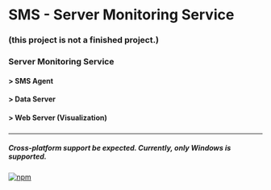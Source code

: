 # SMS - Server Monitoring Service

### (this project is not a finished project.)
### Server Monitoring Service
#### > SMS Agent
#### > Data Server
#### > Web Server (Visualization)
###

---

##### Cross-platform support be expected. Currently, only Windows is supported.

[![npm](https://img.shields.io/badge/email-bg0820%40naver.com-red.svg)]()
